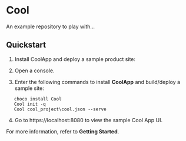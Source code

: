 # Cool #

An example repository to play with...

## Quickstart ##
1. Install CoolApp and deploy a sample product site:

1. Open a console.

1. Enter the following commands to install **CoolApp** and build/deploy a sample site:
~~~
   choco install Cool
   Cool init -q
   Cool cool_project\cool.json --serve
~~~   
   
4.   Go to https://localhost:8080 to view the sample Cool App UI.

For more information, refer to **Getting Started**.
